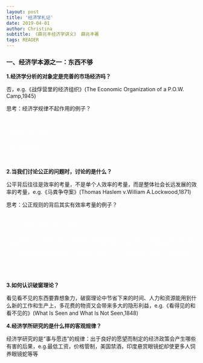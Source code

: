 ```yaml
---
layout: post
title: '经济学札记'
date: 2019-04-01
author: Christina
subtitle: 《薛兆丰经济学讲义》 薛兆丰著
tags: READER
---
```


###  一、经济学本源之一：东西不够

**1.经济学分析的对象定是完善的市场经济吗？**

否，e.g.《战俘营里的经济组织》(The Economic Organization of a P.O.W. Camp,1945)

思考：经济学规律不起作用的例子？

<span style="color:#ffffff">①没有人的地方</span>

<span style="color:#ffffff">②物质无限丰富的社会</span>

<span style="color:#ffffff">③儿童的世界？</span>

<span style="color:#ffffff">……</span>

**2.当我们讨论公正的问题时，讨论的是什么？**

公平背后往往是效率的考量，不是单个人效率的考量，而是整体社会长远发展的效率的考量，e.g.《马粪争夺案》(Thomas Haslem v.William A.Lockwood,1871)

思考：公正规则的背后其实有效率考量的例子？

<span style="color:#ffffff">“在司法实践里面，各国都有这么一条惯例，就是犯人如果配合司法部门自首认罪，那么他们的量刑就会比较轻。”</span>

<span style="color:#ffffff">反过来思考，有钱有势的人被定罪的难度比普通人大，因其可请最好的律师组 或律师团跟司法部门较劲，司法部门同样也要动用大量的自亿元才能把他们绳之以法，国家要消耗的资源更多，那是否可以说，为了节省国家的资源，节省纳税人的金钱，我们就适可而止了，到一定程度就放那些有钱有势的人一马？</span>

<span style="color:#ffffff">……</span>

**3.如何认识破窗理论？**

看见看不见的东西要靠想象力，破窗理论中节省下来的时间、人力和资源能用到什么新的工作和生产上，多花费的物资又会带来多大的隐形利益，e.g.《看得见的和看不见的》(What Is Seen and What Is Not Seen,1848)

**4.经济学所研究的是什么样的客观规律？**

经济学研究的是“事与愿违”的规律：出于良好的愿望而制定的经济政策会产生哪些有害的后果，e.g.最低工资，价格管制，美国禁酒，印度悬赏眼镜蛇却使更多人饲养眼镜蛇等等